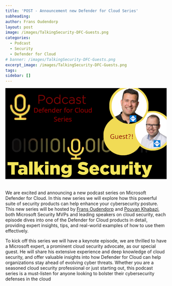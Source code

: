 ```yaml
---
title: 'POST - Announcement new Defender for Cloud Series'
subheading: 
author: Frans Oudendorp
layout: post
image: /images/TalkingSecurity-DFC-Guests.png
categories:
  - Podcast
  - Security
  - Defender for Cloud
# banner: /images/TalkingSecurity-DFC-Guests.png
excerpt_image: /images/TalkingSecurity-DFC-Guests.png
tags: 
sidebar: []
---
```



<div>
  <img width="600" src="/images/TalkingSecurity-DFC-Guests.png" >
</div> <br>

We are excited and announcing a new podcast series on Microsoft Defender for Cloud. In this new series we will explore how this powerful suite of security products can help enhance your cybersecurity posture. This new series will be hosted by [Frans Oudendorp](https://mvp.microsoft.com/en-us/PublicProfile/5004982?fullName=Frans%20Oudendorp) and [Pouyan Khabazi](https://mvp.microsoft.com/en-us/PublicProfile/5004084?fullName=Pouyan%20Khabazi), both Microsoft Security MVPs and leading speakers on cloud security, each episode dives into one of the Defender for Cloud products in detail, providing expert insights, tips, and real-world examples of how to use them effectively.

To kick off this series we will have a keynote episode, we are thrilled to have a Microsoft expert, a prominent cloud security advocate, as our special guest. He will share his extensive experience and deep knowledge of cloud security, and offer valuable insights into how Defender for Cloud can help organizations stay ahead of evolving cyber threats. Whether you are a seasoned cloud security professional or just starting out, this podcast series is a must-listen for anyone looking to bolster their cybersecurity defenses in the cloud
